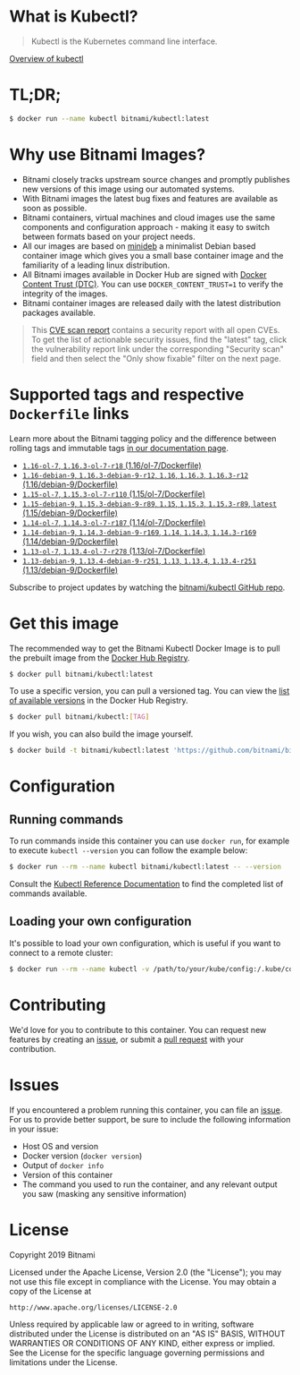 
# What is Kubectl?

> Kubectl is the Kubernetes command line interface.

[Overview of kubectl](https://kubernetes.io/docs/reference/kubectl/overview/)

# TL;DR;

```bash
$ docker run --name kubectl bitnami/kubectl:latest
```

# Why use Bitnami Images?

* Bitnami closely tracks upstream source changes and promptly publishes new versions of this image using our automated systems.
* With Bitnami images the latest bug fixes and features are available as soon as possible.
* Bitnami containers, virtual machines and cloud images use the same components and configuration approach - making it easy to switch between formats based on your project needs.
* All our images are based on [minideb](https://github.com/bitnami/minideb) a minimalist Debian based container image which gives you a small base container image and the familiarity of a leading linux distribution.
* All Bitnami images available in Docker Hub are signed with [Docker Content Trust (DTC)](https://docs.docker.com/engine/security/trust/content_trust/). You can use `DOCKER_CONTENT_TRUST=1` to verify the integrity of the images.
* Bitnami container images are released daily with the latest distribution packages available.


> This [CVE scan report](https://quay.io/repository/bitnami/kubectl?tab=tags) contains a security report with all open CVEs. To get the list of actionable security issues, find the "latest" tag, click the vulnerability report link under the corresponding "Security scan" field and then select the "Only show fixable" filter on the next page.

# Supported tags and respective `Dockerfile` links

Learn more about the Bitnami tagging policy and the difference between rolling tags and immutable tags [in our documentation page](https://docs.bitnami.com/containers/how-to/understand-rolling-tags-containers/).


* [`1.16-ol-7`, `1.16.3-ol-7-r18` (1.16/ol-7/Dockerfile)](https://github.com/bitnami/bitnami-docker-kubectl/blob/1.16.3-ol-7-r18/1.16/ol-7/Dockerfile)
* [`1.16-debian-9`, `1.16.3-debian-9-r12`, `1.16`, `1.16.3`, `1.16.3-r12` (1.16/debian-9/Dockerfile)](https://github.com/bitnami/bitnami-docker-kubectl/blob/1.16.3-debian-9-r12/1.16/debian-9/Dockerfile)
* [`1.15-ol-7`, `1.15.3-ol-7-r110` (1.15/ol-7/Dockerfile)](https://github.com/bitnami/bitnami-docker-kubectl/blob/1.15.3-ol-7-r110/1.15/ol-7/Dockerfile)
* [`1.15-debian-9`, `1.15.3-debian-9-r89`, `1.15`, `1.15.3`, `1.15.3-r89`, `latest` (1.15/debian-9/Dockerfile)](https://github.com/bitnami/bitnami-docker-kubectl/blob/1.15.3-debian-9-r89/1.15/debian-9/Dockerfile)
* [`1.14-ol-7`, `1.14.3-ol-7-r187` (1.14/ol-7/Dockerfile)](https://github.com/bitnami/bitnami-docker-kubectl/blob/1.14.3-ol-7-r187/1.14/ol-7/Dockerfile)
* [`1.14-debian-9`, `1.14.3-debian-9-r169`, `1.14`, `1.14.3`, `1.14.3-r169` (1.14/debian-9/Dockerfile)](https://github.com/bitnami/bitnami-docker-kubectl/blob/1.14.3-debian-9-r169/1.14/debian-9/Dockerfile)
* [`1.13-ol-7`, `1.13.4-ol-7-r278` (1.13/ol-7/Dockerfile)](https://github.com/bitnami/bitnami-docker-kubectl/blob/1.13.4-ol-7-r278/1.13/ol-7/Dockerfile)
* [`1.13-debian-9`, `1.13.4-debian-9-r251`, `1.13`, `1.13.4`, `1.13.4-r251` (1.13/debian-9/Dockerfile)](https://github.com/bitnami/bitnami-docker-kubectl/blob/1.13.4-debian-9-r251/1.13/debian-9/Dockerfile)

Subscribe to project updates by watching the [bitnami/kubectl GitHub repo](https://github.com/bitnami/bitnami-docker-kubectl).

# Get this image

The recommended way to get the Bitnami Kubectl Docker Image is to pull the prebuilt image from the [Docker Hub Registry](https://hub.docker.com/r/bitnami/kubectl).

```bash
$ docker pull bitnami/kubectl:latest
```

To use a specific version, you can pull a versioned tag. You can view the [list of available versions](https://hub.docker.com/r/bitnami/kubectl/tags/) in the Docker Hub Registry.

```bash
$ docker pull bitnami/kubectl:[TAG]
```

If you wish, you can also build the image yourself.

```bash
$ docker build -t bitnami/kubectl:latest 'https://github.com/bitnami/bitnami-docker-kubectl.git#master:1.15/debian-9'
```

# Configuration

## Running commands

To run commands inside this container you can use `docker run`, for example to execute `kubectl --version` you can follow the example below:

```bash
$ docker run --rm --name kubectl bitnami/kubectl:latest -- --version
```

Consult the [Kubectl Reference Documentation](https://kubernetes.io/docs/reference/generated/kubectl/kubectl-commands) to find the completed list of commands available.

## Loading your own configuration

It's possible to load your own configuration, which is useful if you want to connect to a remote cluster:

```bash
$ docker run --rm --name kubectl -v /path/to/your/kube/config:/.kube/config bitnami/kubectl:latest
```

# Contributing

We'd love for you to contribute to this container. You can request new features by creating an [issue](https://github.com/bitnami/bitnami-docker-kubectl/issues), or submit a [pull request](https://github.com/bitnami/bitnami-docker-kubectl/pulls) with your contribution.

# Issues

If you encountered a problem running this container, you can file an [issue](https://github.com/bitnami/bitnami-docker-kubectl/issues). For us to provide better support, be sure to include the following information in your issue:

- Host OS and version
- Docker version (`docker version`)
- Output of `docker info`
- Version of this container
- The command you used to run the container, and any relevant output you saw (masking any sensitive information)

# License

Copyright 2019 Bitnami

Licensed under the Apache License, Version 2.0 (the "License");
you may not use this file except in compliance with the License.
You may obtain a copy of the License at

    http://www.apache.org/licenses/LICENSE-2.0

Unless required by applicable law or agreed to in writing, software
distributed under the License is distributed on an "AS IS" BASIS,
WITHOUT WARRANTIES OR CONDITIONS OF ANY KIND, either express or implied.
See the License for the specific language governing permissions and
limitations under the License.
